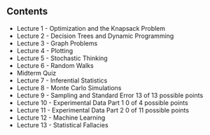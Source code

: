 ## Contents
* Lecture 1 - Optimization and the Knapsack Problem 
* Lecture 2 - Decision Trees and Dynamic Programming
* Lecture 3 - Graph Problems
* Lecture 4 - Plotting
* Lecture 5 - Stochastic Thinking
* Lecture 6 - Random Walks
* Midterm Quiz
* Lecture 7 - Inferential Statistics
* Lecture 8 - Monte Carlo Simulations 
* Lecture 9 - Sampling and Standard Error 13 of 13 possible points
* Lecture 10 - Experimental Data Part 1 0 of 4 possible points
* Lecture 11 - Experimental Data Part 2 0 of 11 possible points
* Lecture 12 - Machine Learning
* Lecture 13 - Statistical Fallacies


